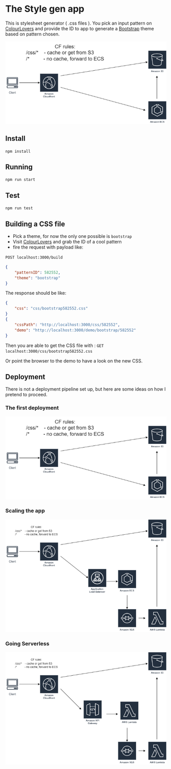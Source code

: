 # The Style gen app
This is stylesheet generator ( .css files ). You pick an input pattern on [ColourLovers](http://www.colourlovers.com/patterns/most-loved/all-time/meta) and provide the ID to app to generate a [Bootstrap](https://getbootstrap.com/) theme based on pattern chosen.

![How it works](/style-gen1.drawio.png)

## Install
`npm install`

## Running
`npm run start`

## Test
`npm run test`

## Building a CSS file

- Pick a theme, for now the only one possible is `bootstrap`
- Visit [ColourLovers](http://www.colourlovers.com/patterns/most-loved/all-time/meta) and grab the ID of a cool pattern
- fire the request with payload like:

`POST localhost:3000/build`
```json
{
    "patternID": 582552,
    "theme": "bootstrap"
}
```

The response should be like:

```json
{
    "css": "css/bootstrap582552.css"
}
{ 
    "cssPath": "http://localhost:3000/css/582552",
    "demo": "http://localhost:3000/demo/bootstrap/582552"
}
```

Then you are able to get the CSS file with : 
`GET localhost:3000/css/bootstrap582552.css` 

Or point the browser to the demo to have a look on the new CSS.

## Deployment
There is not a deployment pipeline set up, but here are some ideas on how I pretend to proceed.

### The first deployment

![First deployment](/style-gen1.drawio.png)

### Scaling the app

![Scaling the app](/style-gen2.drawio.png)

### Going Serverless

![Going serverless](/style-gen3.drawio.png)